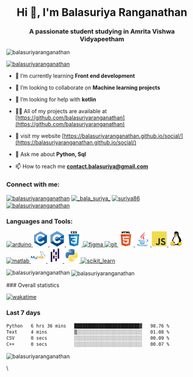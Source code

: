 <h1 align="center">Hi 👋, I'm Balasuriya Ranganathan</h1>
<h3 align="center">A passionate student studying in Amrita Vishwa Vidyapeetham</h3>

<p align="left"> <img src="https://komarev.com/ghpvc/?username=balasuriyaranganathan&label=Profile%20views&color=0e75b6&style=flat" alt="balasuriyaranganathan" /> </p>

<p align="left"> <a href="https://github.com/ryo-ma/github-profile-trophy"><img src="https://github-profile-trophy.vercel.app/?username=balasuriyaranganathan" alt="balasuriyaranganathan" /></a> </p>

- 🌱 I’m currently learning **Front end development**

- 👯 I’m looking to collaborate on **Machine learning projects**

- 🤝 I’m looking for help with **kotlin**

- 👨‍💻 All of my projects are available at [https://github.com/balasuriyaranganathan](https://github.com/balasuriyaranganathan)

- 📝 visit my website [https://balasuriyaranganathan.github.io/social/](https://balasuriyaranganathan.github.io/social/)

- 💬 Ask me about **Python, Sql**

- 📫 How to reach me **contact.balasuriya@gmail.com**

<h3 align="left">Connect with me:</h3>
<p align="left">
<a href="https://linkedin.com/in/balasuriyaranganathan" target="blank"><img align="center" src="https://raw.githubusercontent.com/rahuldkjain/github-profile-readme-generator/master/src/images/icons/Social/linked-in-alt.svg" alt="balasuriyaranganathan" height="30" width="40" /></a>
<a href="https://instagram.com/_bala_suriya_" target="blank"><img align="center" src="https://raw.githubusercontent.com/rahuldkjain/github-profile-readme-generator/master/src/images/icons/Social/instagram.svg" alt="_bala_suriya_" height="30" width="40" /></a>
<a href="https://www.codechef.com/users/suriya86" target="blank"><img align="center" src="https://cdn.jsdelivr.net/npm/simple-icons@3.1.0/icons/codechef.svg" alt="suriya86" height="30" width="40" /></a>
<a href="https://www.hackerrank.com/balasuriyaranganathan" target="blank"><img align="center" src="https://raw.githubusercontent.com/rahuldkjain/github-profile-readme-generator/master/src/images/icons/Social/hackerrank.svg" alt="balasuriyaranganathan" height="30" width="40" /></a>
</p>

<h3 align="left">Languages and Tools:</h3>
<p align="left"> <a href="https://www.arduino.cc/" target="_blank" rel="noreferrer"> <img src="https://cdn.worldvectorlogo.com/logos/arduino-1.svg" alt="arduino" width="40" height="40"/> </a> <a href="https://www.cprogramming.com/" target="_blank" rel="noreferrer"> <img src="https://raw.githubusercontent.com/devicons/devicon/master/icons/c/c-original.svg" alt="c" width="40" height="40"/> </a> <a href="https://www.w3schools.com/cpp/" target="_blank" rel="noreferrer"> <img src="https://raw.githubusercontent.com/devicons/devicon/master/icons/cplusplus/cplusplus-original.svg" alt="cplusplus" width="40" height="40"/> </a> <a href="https://www.w3schools.com/css/" target="_blank" rel="noreferrer"> <img src="https://raw.githubusercontent.com/devicons/devicon/master/icons/css3/css3-original-wordmark.svg" alt="css3" width="40" height="40"/> </a> <a href="https://www.figma.com/" target="_blank" rel="noreferrer"> <img src="https://www.vectorlogo.zone/logos/figma/figma-icon.svg" alt="figma" width="40" height="40"/> </a> <a href="https://git-scm.com/" target="_blank" rel="noreferrer"> <img src="https://www.vectorlogo.zone/logos/git-scm/git-scm-icon.svg" alt="git" width="40" height="40"/> </a> <a href="https://www.w3.org/html/" target="_blank" rel="noreferrer"> <img src="https://raw.githubusercontent.com/devicons/devicon/master/icons/html5/html5-original-wordmark.svg" alt="html5" width="40" height="40"/> </a> <a href="https://www.java.com" target="_blank" rel="noreferrer"> <img src="https://raw.githubusercontent.com/devicons/devicon/master/icons/java/java-original.svg" alt="java" width="40" height="40"/> </a> <a href="https://developer.mozilla.org/en-US/docs/Web/JavaScript" target="_blank" rel="noreferrer"> <img src="https://raw.githubusercontent.com/devicons/devicon/master/icons/javascript/javascript-original.svg" alt="javascript" width="40" height="40"/> </a> <a href="https://www.linux.org/" target="_blank" rel="noreferrer"> <img src="https://raw.githubusercontent.com/devicons/devicon/master/icons/linux/linux-original.svg" alt="linux" width="40" height="40"/> </a> <a href="https://www.mathworks.com/" target="_blank" rel="noreferrer"> <img src="https://upload.wikimedia.org/wikipedia/commons/2/21/Matlab_Logo.png" alt="matlab" width="40" height="40"/> </a> <a href="https://www.mysql.com/" target="_blank" rel="noreferrer"> <img src="https://raw.githubusercontent.com/devicons/devicon/master/icons/mysql/mysql-original-wordmark.svg" alt="mysql" width="40" height="40"/> </a> <a href="https://pandas.pydata.org/" target="_blank" rel="noreferrer"> <img src="https://raw.githubusercontent.com/devicons/devicon/2ae2a900d2f041da66e950e4d48052658d850630/icons/pandas/pandas-original.svg" alt="pandas" width="40" height="40"/> </a> <a href="https://www.python.org" target="_blank" rel="noreferrer"> <img src="https://raw.githubusercontent.com/devicons/devicon/master/icons/python/python-original.svg" alt="python" width="40" height="40"/> </a> <a href="https://scikit-learn.org/" target="_blank" rel="noreferrer"> <img src="https://upload.wikimedia.org/wikipedia/commons/0/05/Scikit_learn_logo_small.svg" alt="scikit_learn" width="40" height="40"/> </a> </p>

<p><img align="left" src="https://github-readme-stats.vercel.app/api/top-langs?username=balasuriyaranganathan&show_icons=true&locale=en&layout=compact" alt="balasuriyaranganathan" /></p>

<p>&nbsp;<img align="center" src="https://github-readme-stats.vercel.app/api?username=balasuriyaranganathan&show_icons=true&locale=en" alt="balasuriyaranganathan" /></p>
### Overall statistics

[![wakatime](https://wakatime.com/badge/user/c9a0d88d-e244-4d24-a833-fdcebae3f9b1.svg)](https://wakatime.com/@c9a0d88d-e244-4d24-a833-fdcebae3f9b1)

### Last 7 days

<!--START_SECTION:waka-->

```text
Python   6 hrs 36 mins   ████████████████████████▓   98.76 %
Text     4 mins          ▒░░░░░░░░░░░░░░░░░░░░░░░░   01.08 %
CSV      0 secs          ░░░░░░░░░░░░░░░░░░░░░░░░░   00.09 %
C++      0 secs          ░░░░░░░░░░░░░░░░░░░░░░░░░   00.07 %
```

<!--END_SECTION:waka-->

<p><img align="center" src="https://github-readme-streak-stats.herokuapp.com/?user=balasuriyaranganathan&" alt="balasuriyaranganathan" /></p>









\
